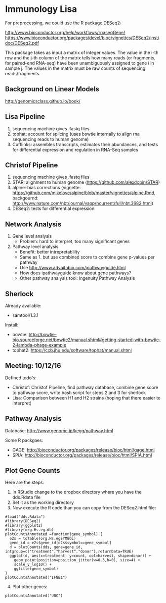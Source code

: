 # Immunology Lisa

For preprocessing, we could use the R package DESeq2:

http://www.bioconductor.org/help/workflows/rnaseqGene/
https://www.bioconductor.org/packages/devel/bioc/vignettes/DESeq2/inst/doc/DESeq2.pdf

This package takes as input a matrix of integer values.
The value in the i-th row and the j-th column of the matrix tells how many reads (or fragments, for paired-end RNA-seq) have been unambiguously assigned to gene i in sample j.
The values in the matrix must be raw counts of sequencing reads/fragments.

## Background on Linear Models

http://genomicsclass.github.io/book/

## Lisa Pipeline

1. sequencing machine gives .fastq files
2. tophat: account for splicing (uses bowtie internally to align rna sequencing reads to human genome)
3. Cufflinks: assembles transcripts, estimates their abundances, and tests for differential expression and regulation in RNA-Seq samples

## Christof Pipeline

1. sequencing machine gives .fastq files
2. STAR: alignment to human genome (https://github.com/alexdobin/STAR)
3. alpine: bias corrections (vignette: https://github.com/mikelove/alpine/blob/master/vignettes/alpine.Rmd, backgournd: http://www.nature.com/nbt/journal/vaop/ncurrent/full/nbt.3682.html)
4. DESeq2: tests for differential expression

## Network Analysis

1. Gene level analysis
    * Problem: hard to interpret, too many significant genes
2. Pathway level analysis
    * Benefit: better intrepretablilty
    * Same as 1. but use combined score to combine gene p-values per pathway
    * Use http://www.advaitabio.com/ipathwayguide.html
    * How does ipathwayguide know about gene pathways?
    * Other pathway analysis tool: Ingenuity Pathway Analysis

## Sherlock

Already available:

* samtool/1.3.1

Install:

* bowtie: http://bowtie-bio.sourceforge.net/bowtie2/manual.shtml#getting-started-with-bowtie-2-lambda-phage-example
* tophat2: https://ccb.jhu.edu/software/tophat/manual.shtml

## Meeting: 10/12/16

Defined todo's:

* Christof: Christof Pipeline, find pathway database, combine gene score to pathway score, write bash script for steps 2 and 3 for sherlock
* Lisa: Comparison between H1 and H2 strains (hoping that there easier to interpret)

## Pathway Analysis

Database: http://www.genome.jp/kegg/pathway.html

Some R packgaes:

* GAGE: http://bioconductor.org/packages/release/bioc/html/gage.html
* SPIA: http://bioconductor.org/packages/release/bioc/html/SPIA.html

## Plot Gene Counts

Here are the steps:

1. In RStudio change to the dropbox directory where you have the dds.Rdata file
2. Set it as the working directory
3. Now execute the R code than you can copy from the DESeq2.html file:
```
#load("dds.Rdata")
#library(DESeq2)
#library(ggplot2)
#library(org.Hs.eg.db)
plotCountsAnnotated =function(gene_symbol) {
  e2s = toTable(org.Hs.egSYMBOL)
  gene_id = e2s$gene_id[e2s$symbol==gene_symbol]
  d = plotCounts(dds, gene=gene_id, intgroup=c("treatment","harvest","donor"),returnData=TRUE)
  ggplot(d, aes(x=treatment, y=count, col=harvest, shape=donor)) +
    geom_point(position=position_jitter(w=0.3,h=0), size=4) +
    scale_y_log10() + 
    ggtitle(gene_symbol)
}
plotCountsAnnotated("IFNB1")
```
4. Plot other genes: 
```
plotCountsAnnotated("UBC")
```
